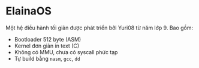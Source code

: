 # ElainaOS 

Một hệ điều hành tối giản được phát triển bởi Yuri08 từ năm lớp 9. Bao gồm:

- Bootloader 512 byte (ASM)
- Kernel đơn giản in text (C)
- Không có MMU, chưa có syscall phức tạp
- Tự build bằng `nasm`, `gcc`, `dd`

